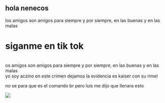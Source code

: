 ## hola nenecos



<html>
<body>
<p> los amigos son amigos para siempre y por siempre, en las buenas y en las malas
		<h1> siganme en  tik tok </h1>
		<br> os amigos son amigos para siempre y por siempre, en las buenas y en las malas<br>
		yo soy aczino en este crimen dejamos la evidencia es kaiser con su rimel
	<p>no se para que es el comando br pero luis me dijo que llenara esto</p>
	<img src="https://www.google.com/search?q=caldo+de+pollo&rlz=1C1CHBD_esGT891GT891&sxsrf=ALeKk00j6mHy3VRuoLzoekHdf4U6z_HMSw:1592172090202&source=lnms&tbm=isch&sa=X&ved=2ahUKEwj93-2ep4LqAhVMZzABHSAdB7oQ_AUoAXoECBQQAw&biw=1366&bih=657#imgrc=VBHGpVC7maJarM">
	</body>
	</html>



